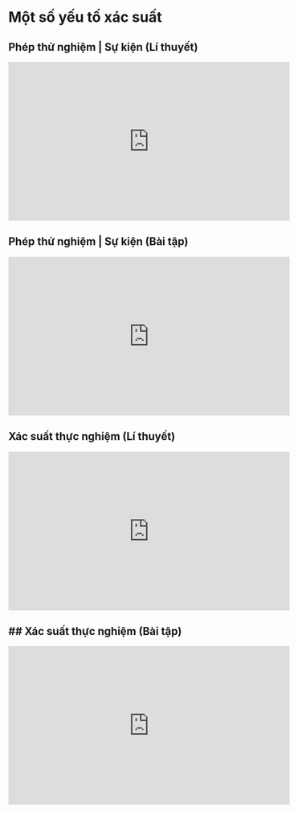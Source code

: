 # Một số yếu tố xác suất
## Phép thử nghiệm | Sự kiện (Lí thuyết)
<iframe width="560" height="315" src="https://www.youtube.com/embed/k9wXvThBJq4?si=O6xDmoifD0OTGWTy" title="YouTube video player" frameborder="0" allow="accelerometer; autoplay; clipboard-write; encrypted-media; gyroscope; picture-in-picture; web-share" referrerpolicy="strict-origin-when-cross-origin" allowfullscreen></iframe>

## Phép thử nghiệm | Sự kiện (Bài tập)
<iframe width="560" height="315" src="https://www.youtube.com/embed/gr8-JOK2n9Y?si=PsZpq3ZZh_QhTn_N" title="YouTube video player" frameborder="0" allow="accelerometer; autoplay; clipboard-write; encrypted-media; gyroscope; picture-in-picture; web-share" referrerpolicy="strict-origin-when-cross-origin" allowfullscreen></iframe>

## Xác suất thực nghiệm (Lí thuyết)
<iframe width="560" height="315" src="https://www.youtube.com/embed/Eh_f9qTRUzw?si=_wn-oTKrzj3Qj1KJ" title="YouTube video player" frameborder="0" allow="accelerometer; autoplay; clipboard-write; encrypted-media; gyroscope; picture-in-picture; web-share" referrerpolicy="strict-origin-when-cross-origin" allowfullscreen></iframe>

## ## Xác suất thực nghiệm (Bài tập)
<iframe width="560" height="315" src="https://www.youtube.com/embed/SQu9ACtT0js?si=5FMpbJcyZQPltToJ" title="YouTube video player" frameborder="0" allow="accelerometer; autoplay; clipboard-write; encrypted-media; gyroscope; picture-in-picture; web-share" referrerpolicy="strict-origin-when-cross-origin" allowfullscreen></iframe>
